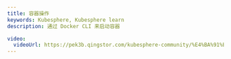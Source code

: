 ```yaml
---
title: 容器操作
keywords: Kubesphere, Kubesphere learn
description: 通过 Docker CLI 来启动容器

video: 
  videoUrl: https://pek3b.qingstor.com/kubesphere-community/%E4%BA%91%E5%8E%9F%E7%94%9F%E5%AE%9E%E6%88%98/12%E3%80%81%E5%AE%B9%E5%99%A8%E5%8C%96-%E5%91%BD%E4%BB%A4-%E5%AE%B9%E5%99%A8%E6%93%8D%E4%BD%9C.mp4
---
```

